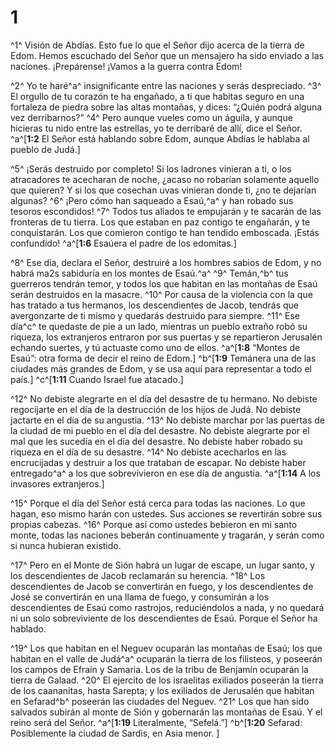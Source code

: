 # 1 
^1^ Visión de Abdías. Esto fue lo que el Señor dijo acerca de la tierra de Edom. Hemos escuchado del Señor que un mensajero ha sido enviado a las naciones. ¡Prepárense! ¡Vamos a la guerra contra Edom! 

^2^ Yo te haré^a^ insignificante entre las naciones y serás despreciado. ^3^ El orgullo de tu corazón te ha engañado, a ti que habitas seguro en una fortaleza de piedra sobre las altas montañas, y dices: “¿Quién podrá alguna vez derribarnos?” ^4^ Pero aunque vueles como un águila, y aunque hicieras tu nido entre las estrellas, yo te derribaré de allí, dice el Señor. 
^a^[**1:2** El Señor está hablando sobre Edom, aunque Abdías le hablaba al pueblo de Judá.]

^5^ ¡Serás destruido por completo! Si los ladrones vinieran a ti, o los atracadores te acecharan de noche, ¿acaso no robarían solamente aquello que quieren? Y si los que cosechan uvas vinieran donde ti, ¿no te dejarían algunas? ^6^ ¡Pero cómo han saqueado a Esaú,^a^ y han robado sus tesoros escondidos! ^7^ Todos tus aliados te empujarán y te sacarán de las fronteras de tu tierra. Los que estaban en paz contigo te engañarán, y te conquistarán. Los que comieron contigo te han tendido emboscada. ¡Estás confundido! 
^a^[**1:6** Esaúera el padre de los edomitas.]

^8^ Ese día, declara el Señor, destruiré a los hombres sabios de Edom, y no habrá ma2s sabiduría en los montes de Esaú.^a^ ^9^ Temán,^b^ tus guerreros tendrán temor, y todos los que habitan en las montañas de Esaú serán destruidos en la masacre. ^10^ Por causa de la violencia con la que has tratado a tus hermanos, los descendientes de Jacob, tendrás que avergonzarte de ti mismo y quedarás destruido para siempre. ^11^ Ese día^c^ te quedaste de pie a un lado, mientras un pueblo extraño robó su riqueza, los extranjeros entraron por sus puertas y se repartieron Jerusalén echando suertes, y tú actuaste como uno de ellos. 
^a^[**1:8** “Montes de Esaú”: otra forma de decir el reino de Edom.] ^b^[**1:9** Temánera una de las ciudades más grandes de Edom, y se usa aquí para representar a todo el país.] ^c^[**1:11** Cuando Israel fue atacado.]

^12^ No debiste alegrarte en el día del desastre de tu hermano. No debiste regocijarte en el día de la destrucción de los hijos de Judá. No debiste jactarte en el día de su angustia. ^13^ No debiste marchar por las puertas de la ciudad de mi pueblo en el día del desastre. No debiste alegrarte por el mal que les sucedía en el día del desastre. No debiste haber robado su riqueza en el día de su desastre. ^14^ No debiste acecharlos en las encrucijadas y destruir a los que trataban de escapar. No debiste haber entregado^a^ a los que sobrevivieron en ese día de angustia. 
^a^[**1:14** A los invasores extranjeros.]

^15^ Porque el día del Señor está cerca para todas las naciones. Lo que hagan, eso mismo harán con ustedes. Sus acciones se revertirán sobre sus propias cabezas. ^16^ Porque así como ustedes bebieron en mi santo monte, todas las naciones beberán continuamente y tragarán, y serán como si nunca hubieran existido. 

^17^ Pero en el Monte de Sión habrá un lugar de escape, un lugar santo, y los descendientes de Jacob reclamarán su herencia. ^18^ Los descendientes de Jacob se convertirán en fuego, y los descendientes de José se convertirán en una llama de fuego, y consumirán a los descendientes de Esaú como rastrojos, reduciéndolos a nada, y no quedará ni un solo sobreviviente de los descendientes de Esaú. Porque el Señor ha hablado. 

^19^ Los que habitan en el Neguev ocuparán las montañas de Esaú; los que habitan en el valle de Judá^a^ ocuparán la tierra de los filisteos, y poseerán los campos de Efraín y Samaria. Los de la tribu de Benjamín ocuparán la tierra de Galaad. ^20^ El ejercito de los israelitas exiliados poseerán la tierra de los caananitas, hasta Sarepta; y los exiliados de Jerusalén que habitan en Sefarad^b^ poseerán las ciudades del Neguev. ^21^ Los que han sido salvados subirán al monte de Sión y gobernarán las montañas de Esaú. Y el reino será del Señor. 
^a^[**1:19** Literalmente, “Sefelá.”] ^b^[**1:20** Sefarad: Posiblemente la ciudad de Sardis, en Asia menor. ]